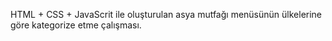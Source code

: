 HTML + CSS + JavaScrit ile oluşturulan 
asya mutfağı menüsünün ülkelerine göre
kategorize etme çalışması.